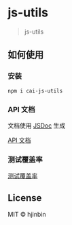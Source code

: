 # js-utils

> js-utils

## 如何使用

### 安装

```shell
npm i cai-js-utils
```


### API 文档

文档使用 [JSDoc](https://jsdoc.app/about-getting-started.html) 生成

[API 文档](/api-docs/js-utils/index.html)



### 测试覆盖率

[测试覆盖率](/coverage/js-utils/lcov-report/index.html)


## License

MIT &copy; hjinbin
